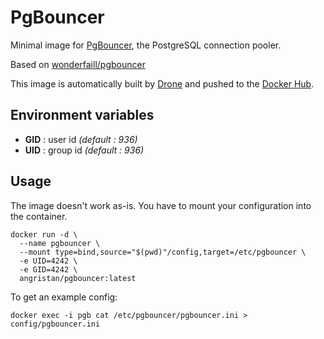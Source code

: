 # PgBouncer

Minimal image for [PgBouncer](https://pgbouncer.github.io/), the PostgreSQL connection pooler.

Based on [wonderfaill/pgbouncer](https://github.com/Wonderfall/dockerfiles/tree/master/pgbouncer)

This image is automatically built by [Drone](https://drone.angristan.xyz/angristan/docker-pgbouncer) and pushed to the [Docker Hub](https://hub.docker.com/r/angristan/pgbouncer/).

## Environment variables

- **GID** : user id *(default : 936)*
- **UID** : group id *(default : 936)*

## Usage

The image doesn't work as-is. You have to mount your configuration into the container.

```docker
docker run -d \
  --name pgbouncer \
  --mount type=bind,source="$(pwd)"/config,target=/etc/pgbouncer \
  -e UID=4242 \
  -e GID=4242 \
  angristan/pgbouncer:latest
```

To get an example config:

```docker
docker exec -i pgb cat /etc/pgbouncer/pgbouncer.ini > config/pgbouncer.ini
```
